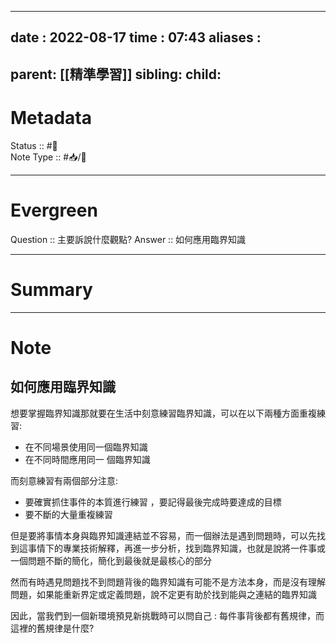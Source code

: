 
---
date : 2022-08-17
time : 07:43
aliases :
- 
parent: [[精準學習]]
sibling:
child: 
---

# Metadata
Status :: #🌱 <br>
Note Type :: #📥/📘 <br>

---
# Evergreen
Question :: 主要訴說什麼觀點?
Answer :: 如何應用臨界知識


---

# Summary


---

# Note
## 如何應用臨界知識
想要掌握臨界知識那就要在生活中刻意練習臨界知識，可以在以下兩種方面重複練習:
- 在不同場景使用同一個臨界知識
- 在不同時間應用同一 個臨界知識

而刻意練習有兩個部分注意:
- 要確實抓住事件的本質進行練習 ，要記得最後完成時要達成的目標
- 要不斷的大量重複練習

但是要將事情本身與臨界知識連結並不容易，而一個辦法是遇到問題時，可以先找到這事情下的專業技術解釋，再進一步分析，找到臨界知識，也就是說將一件事或一個問題不斷的簡化，簡化到最後就是最核心的部分

然而有時遇見問題找不到問題背後的臨界知識有可能不是方法本身，而是沒有理解問題，如果能重新界定或定義問題，說不定更有助於找到能與之連結的臨界知識

因此，當我們到一個新環境預見新挑戰時可以問自己 : 每件事背後都有舊規律，而這裡的舊規律是什麼?